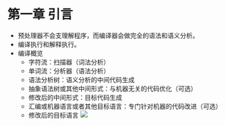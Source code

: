 # 第一章 引言
- 预处理器不会支理解程序，而编译器会做完全的语法和语义分析。
- 编译执行和解释执行。
- 编译概览
	- 字符流：扫描器（词法分析）
	- 单词流：分析器（语法分析）
	- 语法分析树：语义分析的中间代码生成
	- 抽象语法树或其他中间形式：与机器无关的代码优化（可选）
	- 修改后的中间形式：目标代码生成
	- 汇编或机器语言或者其他目标语言：专门针对机器的代码改进（可选）
	- 修改后的目标语言
![](note/files/WechatIMG705.png)
